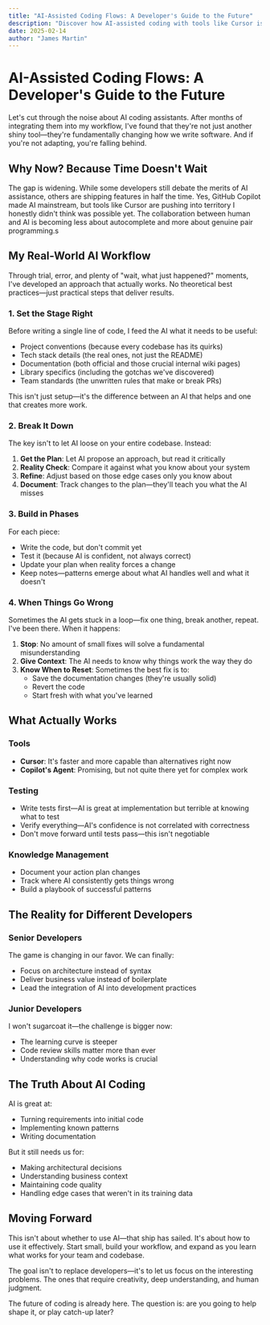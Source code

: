 ```yaml
---
title: "AI-Assisted Coding Flows: A Developer's Guide to the Future"
description: "Discover how AI-assisted coding with tools like Cursor is revolutionizing development workflows and why developers need to adapt now."
date: 2025-02-14
author: "James Martin"
---
```


# AI-Assisted Coding Flows: A Developer's Guide to the Future

Let's cut through the noise about AI coding assistants. After months of integrating them into my workflow, I've found that they're not just another shiny tool—they're fundamentally changing how we write software. And if you're not adapting, you're falling behind.

## Why Now? Because Time Doesn't Wait

The gap is widening. While some developers still debate the merits of AI assistance, others are shipping features in half the time. Yes, GitHub Copilot made AI mainstream, but tools like Cursor are pushing into territory I honestly didn't think was possible yet. The collaboration between human and AI is becoming less about autocomplete and more about genuine pair programming.s

## My Real-World AI Workflow

Through trial, error, and plenty of "wait, what just happened?" moments, I've developed an approach that actually works. No theoretical best practices—just practical steps that deliver results.

### 1. Set the Stage Right

Before writing a single line of code, I feed the AI what it needs to be useful:
- Project conventions (because every codebase has its quirks)
- Tech stack details (the real ones, not just the README)
- Documentation (both official and those crucial internal wiki pages)
- Library specifics (including the gotchas we've discovered)
- Team standards (the unwritten rules that make or break PRs)

This isn't just setup—it's the difference between an AI that helps and one that creates more work.

### 2. Break It Down

The key isn't to let AI loose on your entire codebase. Instead:

1. **Get the Plan**: Let AI propose an approach, but read it critically
2. **Reality Check**: Compare it against what you know about your system
3. **Refine**: Adjust based on those edge cases only you know about
4. **Document**: Track changes to the plan—they'll teach you what the AI misses

### 3. Build in Phases

For each piece:
- Write the code, but don't commit yet
- Test it (because AI is confident, not always correct)
- Update your plan when reality forces a change
- Keep notes—patterns emerge about what AI handles well and what it doesn't

### 4. When Things Go Wrong

Sometimes the AI gets stuck in a loop—fix one thing, break another, repeat. I've been there. When it happens:

1. **Stop**: No amount of small fixes will solve a fundamental misunderstanding
2. **Give Context**: The AI needs to know why things work the way they do
3. **Know When to Reset**: Sometimes the best fix is to:
   - Save the documentation changes (they're usually solid)
   - Revert the code
   - Start fresh with what you've learned

## What Actually Works

### Tools
- **Cursor**: It's faster and more capable than alternatives right now
- **Copilot's Agent**: Promising, but not quite there yet for complex work

### Testing
- Write tests first—AI is great at implementation but terrible at knowing what to test
- Verify everything—AI's confidence is not correlated with correctness
- Don't move forward until tests pass—this isn't negotiable

### Knowledge Management
- Document your action plan changes
- Track where AI consistently gets things wrong
- Build a playbook of successful patterns

## The Reality for Different Developers

### Senior Developers
The game is changing in our favor. We can finally:
- Focus on architecture instead of syntax
- Deliver business value instead of boilerplate
- Lead the integration of AI into development practices

### Junior Developers
I won't sugarcoat it—the challenge is bigger now:
- The learning curve is steeper
- Code review skills matter more than ever
- Understanding why code works is crucial

## The Truth About AI Coding

AI is great at:
- Turning requirements into initial code
- Implementing known patterns
- Writing documentation

But it still needs us for:
- Making architectural decisions
- Understanding business context
- Maintaining code quality
- Handling edge cases that weren't in its training data

## Moving Forward

This isn't about whether to use AI—that ship has sailed. It's about how to use it effectively. Start small, build your workflow, and expand as you learn what works for your team and codebase.

The goal isn't to replace developers—it's to let us focus on the interesting problems. The ones that require creativity, deep understanding, and human judgment.

The future of coding is already here. The question is: are you going to help shape it, or play catch-up later? 